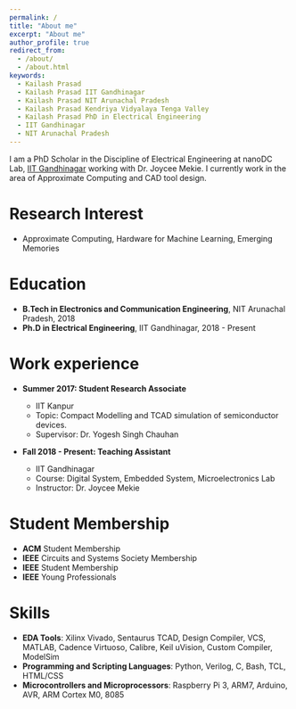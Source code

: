 ```yaml
---
permalink: /
title: "About me"
excerpt: "About me"
author_profile: true
redirect_from: 
  - /about/
  - /about.html
keywords:
  - Kailash Prasad
  - Kailash Prasad IIT Gandhinagar
  - Kailash Prasad NIT Arunachal Pradesh
  - Kailash Prasad Kendriya Vidyalaya Tenga Valley
  - Kailash Prasad PhD in Electrical Engineering
  - IIT Gandhinagar
  - NIT Arunachal Pradesh
---
```


I am a PhD Scholar in the Discipline of Electrical Engineering at nanoDC Lab, [IIT Gandhinagar](http://beta.iitgn.ac.in/?utm_source=iitgn)  working with Dr. Joycee Mekie. I currently work in the area of Approximate Computing and CAD tool design.


Research Interest
======
* Approximate Computing, Hardware for Machine Learning, Emerging Memories

Education
======
* **B.Tech in Electronics and Communication Engineering**, NIT Arunachal Pradesh, 2018
* **Ph.D in Electrical Engineering**, IIT Gandhinagar, 2018 - Present

Work experience
======
* **Summer 2017: Student Research Associate**
  * IIT Kanpur
  * Topic: Compact Modelling and TCAD simulation of semiconductor devices.
  * Supervisor: Dr. Yogesh Singh Chauhan

* **Fall 2018 - Present: Teaching Assistant**
  * IIT Gandhinagar
  * Course: Digital System, Embedded System, Microelectronics Lab
  * Instructor: Dr. Joycee Mekie

Student Membership
======
* **ACM** Student Membership
* **IEEE** Circuits and Systems Society Membership
* **IEEE** Student Membership
* **IEEE** Young Professionals

Skills
======
* **EDA Tools**: Xilinx Vivado, Sentaurus TCAD, Design Compiler, VCS, MATLAB, Cadence Virtuoso, Calibre, Keil uVision, Custom Compiler, ModelSim
* **Programming and Scripting Languages**: Python, Verilog, C, Bash, TCL, HTML/CSS
* **Microcontrollers and Microprocessors**: Raspberry Pi 3, ARM7, Arduino, AVR, ARM Cortex M0, 8085
